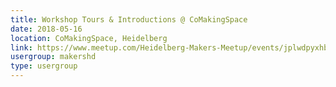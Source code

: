 ```yaml
---
title: Workshop Tours & Introductions @ CoMakingSpace
date: 2018-05-16
location: CoMakingSpace, Heidelberg
link: https://www.meetup.com/Heidelberg-Makers-Meetup/events/jplwdpyxhbvb/
usergroup: makershd
type: usergroup
---
```

